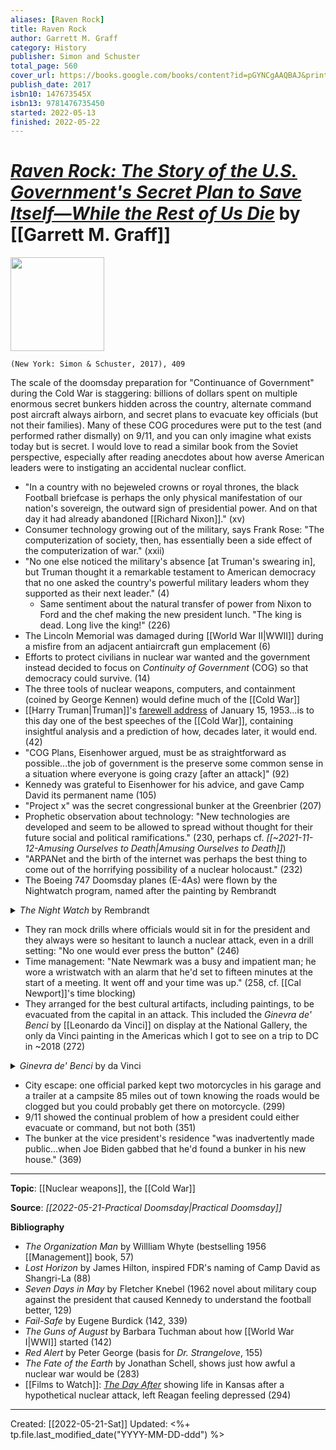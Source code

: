 ```yaml
---
aliases: [Raven Rock]
title: Raven Rock
author: Garrett M. Graff
category: History
publisher: Simon and Schuster
total_page: 560
cover_url: https://books.google.com/books/content?id=pGYNCgAAQBAJ&printsec=frontcover&img=1&zoom=1&edge=curl&source=gbs_api
publish_date: 2017
isbn10: 147673545X
isbn13: 9781476735450
started: 2022-05-13
finished: 2022-05-22
---
```

# [*Raven Rock: The Story of the U.S. Government's Secret Plan to Save Itself—While the Rest of Us Die*](https://www.simonandschuster.com/books/Raven-Rock/Garrett-M-Graff/9781476735429) by [[Garrett M. Graff]]

<img src="https://d28hgpri8am2if.cloudfront.net/book_images/onix/cvr9781476735429/raven-rock-9781476735429_lg.jpg" width=150>

`(New York: Simon & Schuster, 2017), 409`

The scale of the doomsday preparation for "Continuance of Government" during the Cold War is staggering: billions of dollars spent on multiple enormous secret bunkers hidden across the country, alternate command post aircraft always airborn, and secret plans to evacuate key officials (but not their families). Many of these COG procedures were put to the test (and performed rather dismally) on 9/11, and you can only imagine what exists today but is secret. I would love to read a similar book from the Soviet perspective, especially after reading anecdotes about how averse American leaders were to instigating an accidental nuclear conflict.

- "In a country with no bejeweled crowns or royal thrones, the black Football briefcase is perhaps the only physical manifestation of our nation's sovereign, the outward sign of presidential power. And on that day it had already abandoned [[Richard Nixon]]." (xv)
- Consumer technology growing out of the military, says Frank Rose: "The computerization of society, then, has essentially been a side effect of the computerization of war." (xxii)
- "No one else noticed the military's absence [at Truman's swearing in], but Truman thought it a remarkable testament to American democracy that no one asked the country's powerful military leaders whom they supported as their next leader." (4)
	- Same sentiment about the natural transfer of power from Nixon to Ford and the chef making the new president lunch. "The king is dead. Long live the king!" (226)
- The Lincoln Memorial was damaged during [[World War II|WWII]] during a misfire from an adjacent antiaircraft gun emplacement (6)
- Efforts to protect civilians in nuclear war wanted and the government instead decided to focus on *Continuity of Government* (COG) so that democracy could survive. (14)
- The three tools of nuclear weapons, computers, and containment (coined by George Kennen) would define much of the [[Cold War]]
- [[Harry Truman|Truman]]'s [farewell address](https://www.trumanlibrary.gov/library/public-papers/378/presidents-farewell-address-american-people) of January 15, 1953...is to this day one of the best speeches of the [[Cold War]], containing insightful analysis and a prediction of how, decades later, it would end. (42)
- "COG Plans, Eisenhower argued, must be as straightforward as possible...the job of government is the preserve some common sense in a situation where everyone is going crazy [after an attack]" (92)
- Kennedy was grateful to Eisenhower for his advice, and gave Camp David its permanent name (105)
- "Project x" was the secret congressional bunker at the Greenbrier (207)
- Prophetic observation about technology: "New technologies are developed and seem to be allowed to spread without thought for their future social and political ramifications." (230, perhaps cf. *[[~2021-11-12-Amusing Ourselves to Death|Amusing Ourselves to Death]]*)
- "ARPANet and the birth of the internet was perhaps the best thing to come out of the horrifying possibility of a nuclear holocaust." (232)
- The Boeing 747 Doomsday planes (E-4As) were flown by the Nightwatch program, named after the painting by Rembrandt

<details>
<summary><em>The Night Watch</em> by Rembrandt</summary>
<p><img src="https://upload.wikimedia.org/wikipedia/commons/thumb/5/5a/The_Night_Watch_-_HD.jpg/2560px-The_Night_Watch_-_HD.jpg" width="100%"></p>
</details>

- They ran mock drills where officials would sit in for the president and they always were so hesitant to launch a nuclear attack, even in a drill setting: "No one would ever press the button" (246)
- Time management: "Nate Newmark was a busy and impatient man; he wore a wristwatch with an alarm that he'd set to fifteen minutes at the start of a meeting. It went off and your time was up." (258, cf. [[Cal Newport]]'s time blocking)
- They arranged for the best cultural artifacts, including paintings, to be evacuated from the capital in an attack. This included the *Ginevra de' Benci* by [[Leonardo da Vinci]] on display at the National Gallery, the only da Vinci painting in the Americas which I got to see on a trip to DC in ~2018 (272)

<details>
<summary><em>Ginevra de' Benci</em> by da Vinci</summary>
<p><img src="https://upload.wikimedia.org/wikipedia/commons/thumb/3/39/Leonardo_da_Vinci_-_Ginevra_de%27_Benci_-_Google_Art_Project.jpg/1920px-Leonardo_da_Vinci_-_Ginevra_de%27_Benci_-_Google_Art_Project.jpg" width="100%"></p>
</details>

- City escape: one official parked kept two motorcycles in his garage and a trailer at a campsite 85 miles out of town knowing the roads would be clogged but you could probably get there on motorcycle. (299)
- 9/11 showed the continual problem of how a president could either evacuate or command, but not both (351)
- The bunker at the vice president's residence "was inadvertently made public...when Joe Biden gabbed that he'd found a bunker in his new house." (369)


--- 
**Topic**: [[Nuclear weapons]], the [[Cold War]]

**Source**: *[[2022-05-21-Practical Doomsday|Practical Doomsday]]*

**Bibliography**

- *The Organization Man* by Willliam Whyte (bestselling 1956 [[Management]] book, 57)
- *Lost Horizon* by James Hilton, inspired FDR's naming of Camp David as Shangri-La (88)
- *Seven Days in May* by Fletcher Knebel (1962 novel about military coup against the president that caused Kennedy to understand the football better, 129)
- *Fail-Safe* by Eugene Burdick (142, 339)
- *The Guns of August* by Barbara Tuchman about how [[World War I|WWI]] started (142)
- *Red Alert* by Peter George (basis for *Dr. Strangelove*, 155)
- *The Fate of the Earth* by Jonathan Schell, shows just how awful a nuclear war would be (283)
- [[Films to Watch]]: *[The Day After](https://youtu.be/7VG2aJyIFrA)* showing life in Kansas after a hypothetical nuclear attack, left Reagan feeling depressed (294)


---
Created: [[2022-05-21-Sat]]
Updated: <%+ tp.file.last_modified_date("YYYY-MM-DD-ddd") %>
